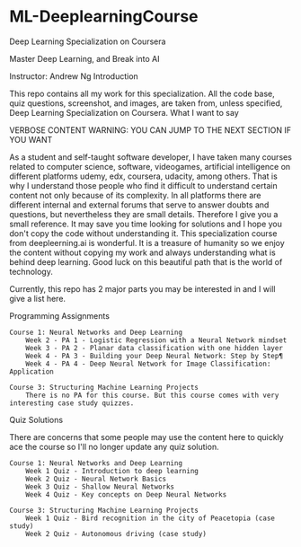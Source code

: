 # ML-DeeplearningCourse
 
Deep Learning Specialization on Coursera

Master Deep Learning, and Break into AI

Instructor: Andrew Ng
Introduction

This repo contains all my work for this specialization. All the code base, quiz questions, screenshot, and images, are taken from, unless specified, Deep Learning Specialization on Coursera.
What I want to say

VERBOSE CONTENT WARNING: YOU CAN JUMP TO THE NEXT SECTION IF YOU WANT

As a student and self-taught software developer, I have taken many courses related to computer science, software, videogames, artificial intelligence on different platforms udemy, edx, coursera, udacity, among others.
That is why I understand those people who find it difficult to understand certain content not only because of its complexity. In all platforms there are different internal and external forums that serve to answer doubts and questions, but nevertheless they are small details.
Therefore I give you a small reference. It may save you time looking for solutions and I hope you don't copy the code without understanding it.
This specialization course from deepleerning.ai is wonderful. It is a treasure of humanity so we enjoy the content without copying my work and always understanding what is behind deep learning. Good luck on this beautiful path that is the world of technology.

Currently, this repo has 2 major parts you may be interested in and I will give a list here.

Programming Assignments

    Course 1: Neural Networks and Deep Learning
        Week 2 - PA 1 - Logistic Regression with a Neural Network mindset
        Week 3 - PA 2 - Planar data classification with one hidden layer
        Week 4 - PA 3 - Building your Deep Neural Network: Step by Step¶
        Week 4 - PA 4 - Deep Neural Network for Image Classification: Application

    Course 3: Structuring Machine Learning Projects
        There is no PA for this course. But this course comes with very interesting case study quizzes.
        
Quiz Solutions

There are concerns that some people may use the content here to quickly ace the course so I'll no longer update any quiz solution.

    Course 1: Neural Networks and Deep Learning
        Week 1 Quiz - Introduction to deep learning
        Week 2 Quiz - Neural Network Basics
        Week 3 Quiz - Shallow Neural Networks
        Week 4 Quiz - Key concepts on Deep Neural Networks

    Course 3: Structuring Machine Learning Projects
        Week 1 Quiz - Bird recognition in the city of Peacetopia (case study)
        Week 2 Quiz - Autonomous driving (case study)
